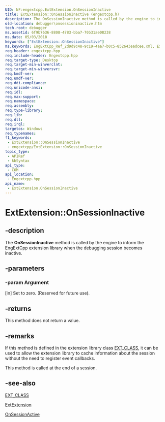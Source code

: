 ```yaml
---
UID: NF:engextcpp.ExtExtension.OnSessionInactive
title: ExtExtension::OnSessionInactive (engextcpp.h)
description: The OnSessionInactive method is called by the engine to inform the EngExtCpp extension library when the debugging session becomes inactive.
old-location: debugger\onsessioninactive.htm
tech.root: debugger
ms.assetid: 6f9b7636-8808-4783-bba7-70b31ae08238
ms.date: 05/03/2018
keywords: ["ExtExtension::OnSessionInactive"]
ms.keywords: EngExtCpp_Ref_2d9d9c48-9c19-4aa7-b0c5-852643eadcee.xml, ExtExtension class [Windows Debugging],OnSessionInactive method, ExtExtension.OnSessionInactive, ExtExtension::OnSessionInactive, OnSessionInactive, OnSessionInactive method [Windows Debugging], OnSessionInactive method [Windows Debugging],ExtExtension class, debugger.onsessioninactive
req.header: engextcpp.hpp
req.include-header: Engextcpp.hpp
req.target-type: Desktop
req.target-min-winverclnt: 
req.target-min-winversvr: 
req.kmdf-ver: 
req.umdf-ver: 
req.ddi-compliance: 
req.unicode-ansi: 
req.idl: 
req.max-support: 
req.namespace: 
req.assembly: 
req.type-library: 
req.lib: 
req.dll: 
req.irql: 
targetos: Windows
req.typenames: 
f1_keywords:
 - ExtExtension::OnSessionInactive
 - engextcpp/ExtExtension::OnSessionInactive
topic_type:
 - APIRef
 - kbSyntax
api_type:
 - COM
api_location:
 - Engextcpp.hpp
api_name:
 - ExtExtension.OnSessionInactive
---
```


# ExtExtension::OnSessionInactive


## -description

The <b>OnSessionInactive</b> method is called by the engine to inform the EngExtCpp extension library when the debugging session becomes inactive.

## -parameters

### -param Argument 

[in]
Set to zero. (Reserved for future use).

## -returns

This method does not return a value.

## -remarks

If this method is defined in the extension library class <a href="https://docs.microsoft.com/previous-versions/ff544508(v=vs.85)">EXT_CLASS</a>, it can be used to allow the extension library to cache information about the session without the need to register event callbacks.

This method is called at the end of a session.

## -see-also

<a href="https://docs.microsoft.com/previous-versions/ff544508(v=vs.85)">EXT_CLASS</a>



<a href="https://msdn.microsoft.com/library/windows/hardware/ff543981">ExtExtension</a>



<a href="https://docs.microsoft.com/previous-versions/windows/hardware/previsioning-framework/ff552312(v=vs.85)">OnSessionActive</a>

